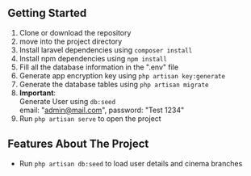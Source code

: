 
## Getting Started

1. Clone or download the repository
2. move into the project directory
3. Install laravel dependencies using `` composer install  ``
4. Install npm dependencies using `` npm install ``
5. Fill all the database information in the ".env" file
6. Generate app encryption key using `` php artisan key:generate ``
7. Generate the database tables using `` php artisan migrate `` 
9. **Important**: \
Generate User using `` db:seed `` \
email: "admin@mail.com", password: "Test 1234"
10. Run `` php artisan serve `` to open the project

## Features About The Project

- Run `` php artisan db:seed `` to load user details and cinema branches


